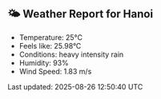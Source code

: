 <!-- WEATHER-START -->
## 🌤 Weather Report for Hanoi

- Temperature: 25°C
- Feels like: 25.98°C
- Conditions: heavy intensity rain
- Humidity: 93%
- Wind Speed: 1.83 m/s

Last updated: 2025-08-26 12:50:40 UTC
<!-- WEATHER-END -->
